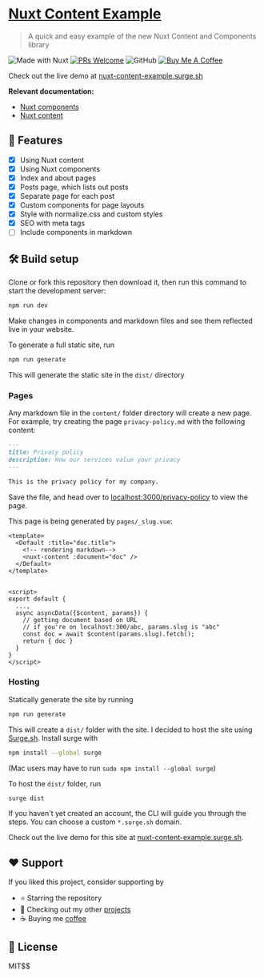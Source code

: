 # [Nuxt Content Example](https://nuxt-content-example.surge.sh/)
> A quick and easy example of the new Nuxt Content and Components library

![Made with Nuxt](https://img.shields.io/badge/Made%20With-Nuxt-008c78?style=flat-square)
[![PRs Welcome](https://img.shields.io/badge/PRs-welcome-brightgreen.svg?style=flat-square)](http://makeapullrequest.com)
![GitHub](https://img.shields.io/github/license/ninest/nuxt-content-example?style=flat-square)
[![Buy Me A Coffee](https://img.shields.io/badge/Donate-Buy%20Me%20A%20Coffee-orange.svg?style=flat-square)](https://www.buymeacoffee.com/ninest)

Check out the live demo at [nuxt-content-example.surge.sh](https://nuxt-content-example.surge.sh/)

**Relevant documentation:**
- [Nuxt components](https://github.com/nuxt/components)
- [Nuxt content](http://content.nuxtjs.org/)

## 🚀 Features
- [x] Using Nuxt content
- [x] Using Nuxt components
- [x] Index and about pages
- [x] Posts page, which lists out posts
- [x] Separate page for each post
- [x] Custom components for page layouts
- [x] Style with normalize.css and custom styles
- [x] SEO with meta tags
- [ ] Include components in markdown

## 🛠 Build setup
Clone or fork this repository then download it, then run this command to start the development server:

```bash
npm run dev
```

Make changes in components and markdown files and see them reflected live in your website.

To generate a full static site, run

```bash
npm run generate
```

This will generate the static site in the `dist/` directory

### Pages
Any markdown file in the `content/` folder directory will create a new page. For example, try creating the page `privacy-policy.md` with the following content:

```markdown
---
title: Privacy policy
description: How our services value your privacy
---

This is the privacy policy for my company.
```

Save the file, and head over to [localhost:3000/privacy-policy](http://localhost:3000/privacy-policy) to view the page.

This page is being generated by `pages/_slug.vue`:
```vue
<template>
  <Default :title="doc.title">
    <!-- rendering markdown-->
    <nuxt-content :document="doc" />
  </Default>
</template>


<script>
export default {
  ...,
  async asyncData({$content, params}) {
    // getting document based on URL
    // if you're on localhost:300/abc, params.slug is "abc"
    const doc = await $content(params.slug).fetch();
    return { doc }
  }
}
</script>
```

### Hosting
Statically generate the site by running

```bash
npm run generate
```

This will create a `dist/` folder with the site. I decided to host the site using [Surge.sh](surge.sh). Install surge with 

```bash
npm install --global surge
```

(Mac users may have to run `sudo npm install --global surge`)


To host the `dist/` folder, run


```bash
surge dist
```

If you haven't yet created an account, the CLI will guide you through the steps. You can choose a custom `*.surge.sh` domain.

Check out the live demo for this site at [nuxt-content-example.surge.sh](https://nuxt-content-example.surge.sh/).

## ♥️ Support
If you liked this project, consider supporting by
- ⭐️ Starring the repository
- 🎒 Checking out my other [projects](https://github.com/ninest)
- ☕️ Buying me [coffee](https://www.buymeacoffee.com/ninest)

## 📜 License
MIT$$